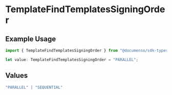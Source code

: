# TemplateFindTemplatesSigningOrder

## Example Usage

```typescript
import { TemplateFindTemplatesSigningOrder } from "@documenso/sdk-typescript/models/operations";

let value: TemplateFindTemplatesSigningOrder = "PARALLEL";
```

## Values

```typescript
"PARALLEL" | "SEQUENTIAL"
```